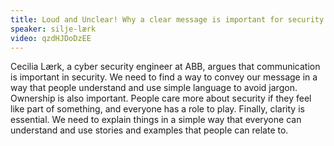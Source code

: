 ```yaml
---
title: Loud and Unclear! Why a clear message is important for security.
speaker: silje-lærk
video: qzdHJDoDzEE
---
```


Cecilia Lærk, a cyber security engineer at ABB, argues that communication is important in security. We need to find a way to convey our message in a way that people understand and use simple language to avoid jargon. Ownership is also important. People care more about security if they feel like part of something, and everyone has a role to play. Finally, clarity is essential. We need to explain things in a simple way that everyone can understand and use stories and examples that people can relate to.
